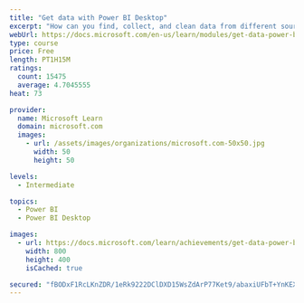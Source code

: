 ```yaml
---
title: "Get data with Power BI Desktop"
excerpt: "How can you find, collect, and clean data from different sources? Power BI is a tool for making sense of your data. You will learn tricks to make data-gathering easier."
webUrl: https://docs.microsoft.com/en-us/learn/modules/get-data-power-bi/
type: course
price: Free
length: PT1H15M
ratings:
  count: 15475
  average: 4.7045555
heat: 73

provider:
  name: Microsoft Learn
  domain: microsoft.com
  images:
    - url: /assets/images/organizations/microsoft.com-50x50.jpg
      width: 50
      height: 50

levels:
  - Intermediate

topics:
  - Power BI
  - Power BI Desktop

images:
  - url: https://docs.microsoft.com/learn/achievements/get-data-power-bi-desktop-social.png
    width: 800
    height: 400
    isCached: true

secured: "fBODxF1RcLKnZDR/1eRk9222DClDXD15WsZdArP77Ket9/abaxiUFbT+YnKEXluZJVQZB2EwMYcWZoQvUVgAwZG7RQtmxLY0n0ymgAbAF6ej+rXUmr5JLyPTzJtEfj6opxb83lfyipqLKyPAqbH3DjGZ1Jwg9q9wMNpLp90O11WSbtyy66aXfmDcsVILvdXCPRhFt5w5RbFuIN9yrV2Mz8mbuGmzhdafoH2cfcCnV9A0TKRzS1QZ0BsublhCPwtjHP+lRizVVC7ctS8kLFLv4Wp+KrFob8aT+p+wGAT65ikeW4x8RmIiX8iwl4LM/HdUkzYCgqOFVGL8UWKnHcJfnB08Szn9MyoRh/tqlKfd1japGueKmqy11uEbJZi003jfw6gUhgG4x2lwrdFyKGkR4M8jM5NRz5cYcu+FgPV7Tov+bGFMJl62AE7sIB0ukvqC;MHsdihFIw1hzEYPinI0f8Q=="
---
```


